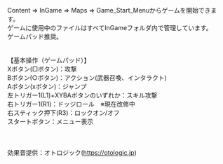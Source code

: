 Content ⇒ InGame ⇒ Maps ⇒ Game_Start_Menuからゲームを開始できます。<br/>
ゲームに使用中のファイルはすべてInGameフォルダ内で管理しています。<br/>
ゲームパッド推奨。<br/>
<br/>
<br/>
【基本操作（ゲームパッド）】<br/>
Xボタン(□ボタン)：攻撃<br/>
Bボタン(○ボタン)：アクション(武器召喚、インタラクト)<br/>
Aボタン(xボタン)：ジャンプ<br/>
左トリガー1(L1)+XYBAボタンのいずれか：スキル攻撃<br/>
右トリガー1(R1)：ドッジロール　※現在改修中<br/>
右スティック押下(R3)：ロックオン/オフ<br/>
スタートボタン：メニュー表示<br/>
<br/>
<br/>
<br/>
効果音提供：オトロジック(https://otologic.jp)
